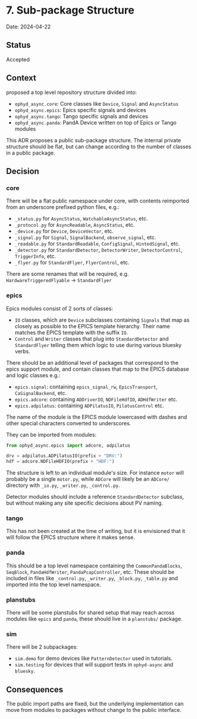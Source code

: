 # 7. Sub-package Structure

Date: 2024-04-22

## Status

Accepted

## Context

[](./0004-repository-structure) proposed a top level repository structure divided into:

- `ophyd_async.core`: Core classes like `Device`, `Signal` and `AsyncStatus`
- `ophyd_async.epics`: Epics specific signals and devices
- `ophyd_async.tango`: Tango specific signals and devices
- `ophyd_async.panda`: PandA Device written on top of Epics or Tango modules

This ADR proposes a public sub-package structure. The internal private structure should be flat, but can change according to the number of classes in a public package.

## Decision

### core

There will be a flat public namespace under core, with contents reimported from an underscore prefixed python files, e.g.:
- `_status.py` for `AsyncStatus`, `WatchableAsyncStatus`, etc.
- `_protocol.py` for `AsyncReadable`, `AsyncStatus`, etc.
- `_device.py` for `Device`, `DeviceVector`, etc.
- `_signal.py` for `Signal`, `SignalBackend`, `observe_signal`, etc.
- `_readable.py` for `StandardReadable`, `ConfigSignal`, `HintedSignal`, etc.
- `_detector.py` for `StandardDetector`, `DetectorWriter`, `DetectorControl`, `TriggerInfo`, etc.
- `_flyer.py` for `StandardFlyer`, `FlyerControl`, etc.

There are some renames that will be required, e.g. `HardwareTriggeredFlyable` -> `StandardFlyer`

### epics

Epics modules consist of 2 sorts of classes:
- `IO` classes, which are `Device` subclasses containing `Signals` that map as closely as possible to the EPICS template hierarchy. Their name matches the EPICS template with the suffix `IO`.
- `Control` and `Writer` classes that plug into `StandardDetector` and `StandardFlyer` telling them which logic to use during various bluesky verbs.

There should be an additional level of packages that correspond to the epics support module, and contain classes that map to the EPICS database and logic classes e.g.:

- `epics.signal`: containing `epics_signal_rw`, `EpicsTransport`, `CaSignalBackend`, etc.
- `epics.adcore`: containing `ADDriverIO`, `NDFileHdfIO`, `ADHdfWriter` etc. 
- `epics.adpilatus`: containing `ADPilatusIO`, `PilatusControl` etc.

The name of the module is the EPICS module lowercased with dashes and other special characters converted to underscores.

They can be imported from modules:

```python
from ophyd_async.epics import adcore, adpilatus

drv = adpilatus.ADPilatusIO(prefix + "DRV:")
hdf = adcore.NDFileHDFIO(prefix + "HDF:")
```

The structure is left to an individual module's size. For instance `motor` will probably be a single `motor.py`, while `ADCore` will likely be an `ADCore/` directory with `_io.py`, `_writer.py`, `_control.py`.

Detector modules should include a reference `StandardDetector` subclass, but without making any site specific decisions about PV naming.

### tango

This has not been created at the time of writing, but it is envisioned that it will follow the EPICS structure where it makes sense.

### panda

This should be a top level namespace containing the `CommonPandaBlocks`, `SeqBlock`, `PandaHdfWriter`, `PandaPcapController`, etc. These should be included in files like `_control.py`, `_writer.py`, `_block.py`, `_table.py` and imported into the top level namespace.

### planstubs

There will be some planstubs for shared setup that may reach across modules like `epics` and `panda`, these should live in a `planstubs/` package.

### sim

There will be 2 subpackages:
- `sim.demo` for demo devices like `PatternDetector` used in tutorials.
- `sim.testing` for devices that will support tests in `ophyd-async` and `bluesky`.

## Consequences

The public import paths are fixed, but the underlying implementation can move from modules to packages without change to the public interface.
